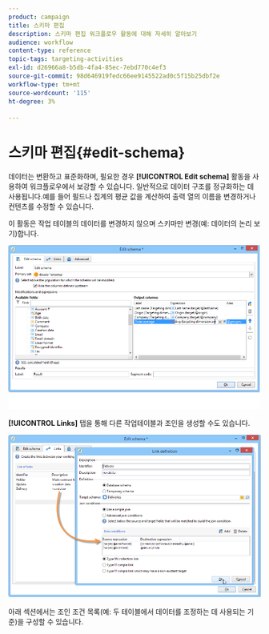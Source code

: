 ```yaml
---
product: campaign
title: 스키마 편집
description: 스키마 편집 워크플로우 활동에 대해 자세히 알아보기
audience: workflow
content-type: reference
topic-tags: targeting-activities
exl-id: d26966a8-b5db-4fa4-85ec-7ebd770c4ef3
source-git-commit: 98d646919fedc66ee9145522ad0c5f15b25dbf2e
workflow-type: tm+mt
source-wordcount: '115'
ht-degree: 3%

---
```


# 스키마 편집{#edit-schema}

데이터는 변환하고 표준화하며, 필요한 경우 **[!UICONTROL Edit schema]** 활동을 사용하여 워크플로우에서 보강할 수 있습니다. 일반적으로 데이터 구조를 정규화하는 데 사용됩니다.예를 들어 필드나 집계의 평균 값을 계산하여 출력 열의 이름을 변경하거나 컨텐츠를 수정할 수 있습니다.

이 활동은 작업 테이블의 데이터를 변경하지 않으며 스키마만 변경(예: 데이터의 논리 보기)합니다.

![](assets/wf_manipulation_box.png)

**[!UICONTROL Links]** 탭을 통해 다른 작업테이블과 조인을 생성할 수도 있습니다.

![](assets/wf_manipulation_box_link_tab.png)

아래 섹션에서는 조인 조건 목록(예: 두 테이블에서 데이터를 조정하는 데 사용되는 기준)을 구성할 수 있습니다.
